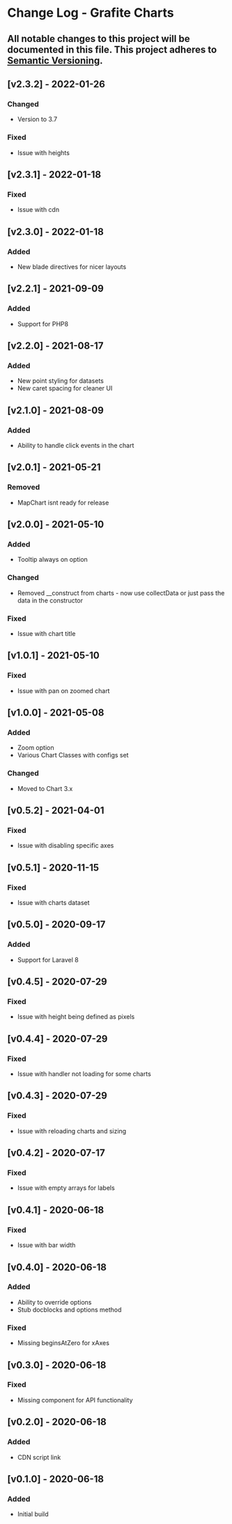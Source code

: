 # Change Log - Grafite Charts
All notable changes to this project will be documented in this file.
This project adheres to [Semantic Versioning](http://semver.org/).
----

## [v2.3.2] - 2022-01-26

### Changed
- Version to 3.7

### Fixed
- Issue with heights

## [v2.3.1] - 2022-01-18

### Fixed
- Issue with cdn

## [v2.3.0] - 2022-01-18

### Added
- New blade directives for nicer layouts

## [v2.2.1] - 2021-09-09

### Added
- Support for PHP8

## [v2.2.0] - 2021-08-17

### Added
- New point styling for datasets
- New caret spacing for cleaner UI

## [v2.1.0] - 2021-08-09

### Added
- Ability to handle click events in the chart

## [v2.0.1] - 2021-05-21

### Removed
- MapChart isnt ready for release

## [v2.0.0] - 2021-05-10

### Added
- Tooltip always on option

### Changed
- Removed __construct from charts - now use collectData or just pass the data in the constructor

### Fixed
- Issue with chart title

## [v1.0.1] - 2021-05-10

### Fixed
- Issue with pan on zoomed chart

## [v1.0.0] - 2021-05-08

### Added
- Zoom option
- Various Chart Classes with configs set

### Changed
- Moved to Chart 3.x

## [v0.5.2] - 2021-04-01

### Fixed
- Issue with disabling specific axes

## [v0.5.1] - 2020-11-15

### Fixed
- Issue with charts dataset

## [v0.5.0] - 2020-09-17

### Added
- Support for Laravel 8

## [v0.4.5] - 2020-07-29

### Fixed
- Issue with height being defined as pixels

## [v0.4.4] - 2020-07-29

### Fixed
- Issue with handler not loading for some charts

## [v0.4.3] - 2020-07-29

### Fixed
- Issue with reloading charts and sizing

## [v0.4.2] - 2020-07-17

### Fixed
- Issue with empty arrays for labels

## [v0.4.1] - 2020-06-18

### Fixed
- Issue with bar width

## [v0.4.0] - 2020-06-18

### Added
- Ability to override options
- Stub docblocks and options method

### Fixed
- Missing beginsAtZero for xAxes

## [v0.3.0] - 2020-06-18

### Fixed
- Missing component for API functionality

## [v0.2.0] - 2020-06-18

### Added
- CDN script link

## [v0.1.0] - 2020-06-18

### Added
- Initial build
